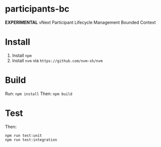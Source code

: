 # participants-bc
**EXPERIMENTAL** vNext Participant Lifecycle Management Bounded Context

# Install
1. Install `npm`
2. Install `nvm` via `https://github.com/nvm-sh/nvm`

# Build
Run: `npm install`
Then: `npm build`

# Test
Then:
```shell
npm run test:unit 
npm run test:integration 
```

